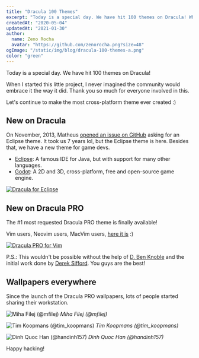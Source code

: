 ```yaml
---
title: "Dracula 100 Themes"
excerpt: "Today is a special day. We have hit 100 themes on Dracula! When I started this little project, I never imagined the community would embrace it the way it did. Thank you so much for everyone involved in this."
createdAt: "2020-05-04"
updatedAt: "2021-01-30"
author:
  name: Zeno Rocha
  avatar: "https://github.com/zenorocha.png?size=48"
ogImage: "/static/img/blog/dracula-100-themes-a.png"
color: "green"
---
```


Today is a special day. We have hit 100 themes on Dracula!

When I started this little project, I never imagined the community would embrace it the way it did. Thank you so much for everyone involved in this.

Let's continue to make the most cross-platform theme ever created :)

## New on Dracula

On November, 2013, Matheus [opened an issue on GitHub](https://github.com/dracula/dracula-theme/issues/29) asking for an Eclipse theme. It took us 7 years lol, but the Eclipse theme is here. Besides that, we have a new theme for game devs.

- [Eclipse](/eclipse): A famous IDE for Java, but with support for many other languages.
- [Godot](/godot): A 2D and 3D, cross-platform, free and open-source game engine.

[![Dracula for Eclipse](/static/img/blog/dracula-100-themes-a.png)](/eclipse)

## New on Dracula PRO

The #1 most requested Dracula PRO theme is finally available!

Vim users, Neovim users, MacVim users, [here it is](/pro) :)

[![Dracula PRO for Vim](/static/img/blog/dracula-100-themes-b.png)](/pro)

P.S.: This wouldn't be possible without the help of [D. Ben Knoble](https://github.com/benknoble) and the initial work done by [Derek Sifford](https://github.com/dsifford). You guys are the best!

## Wallpapers everywhere

Since the launch of the Dracula PRO wallpapers, lots of people started sharing their workstation.

![Miha Filej (@mfilej)](/static/img/blog/dracula-100-themes-c.jpeg)
_Miha Filej (@mfilej)_

![Tim Koopmans (@tim_koopmans)](/static/img/blog/dracula-100-themes-d.jpeg)
_Tim Koopmans (@tim_koopmans)_

![Dinh Quoc Han (@handinh157)](/static/img/blog/dracula-100-themes-e.jpeg)
_Dinh Quoc Han (@handinh157)_

Happy hacking!
